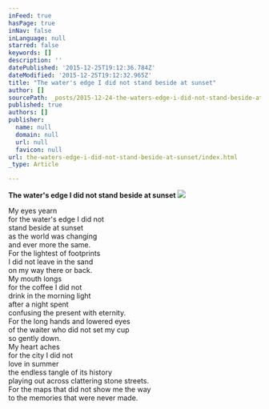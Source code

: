 ```yaml
---
inFeed: true
hasPage: true
inNav: false
inLanguage: null
starred: false
keywords: []
description: ''
datePublished: '2015-12-25T19:12:36.784Z'
dateModified: '2015-12-25T19:12:32.965Z'
title: "The water's edge I did not stand beside at sunset"
author: []
sourcePath: _posts/2015-12-24-the-waters-edge-i-did-not-stand-beside-at-sunset.md
published: true
authors: []
publisher:
  name: null
  domain: null
  url: null
  favicon: null
url: the-waters-edge-i-did-not-stand-beside-at-sunset/index.html
_type: Article

---
```

**The water's edge I did not stand beside at sunset**
![](https://the-grid-user-content.s3-us-west-2.amazonaws.com/eaa1625d-0fa6-4b44-b0fd-5fc1448f5181.jpg)

My eyes yearn  
for the water's edge I did not   
stand beside at sunset  
as the world was changing  
and ever more the same.  
For the lightest of footprints  
I did not leave in the sand  
on my way there or back.  
My mouth longs  
for the coffee I did not   
drink in the morning light  
after a night spent   
confusing the present with eternity.  
For the long hands and lowered eyes   
of the waiter who did not set my cup   
so gently down.  
My heart aches  
for the city I did not   
love in summer  
the endless tangle of its history   
playing out across clattering stone streets.  
For the maps that did not show me the way  
to the memories that were never made.